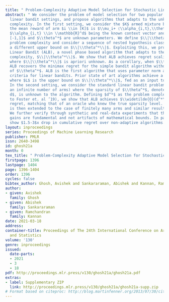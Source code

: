 ```yaml
---
title: " Problem-Complexity Adaptive Model Selection for Stochastic Linear Bandits "
abstract: " We consider the problem of model selection for two popular stochastic
  linear bandit settings, and propose algorithms that adapts to the unknown problem
  complexity. In the first setting, we consider the $K$ armed mixture bandits, where
  the mean reward of arm $i \\in [K]$ is $\\mu_i+ ⟨\\alpha_{i,t},\\theta^* ⟩$, with
  $\\alpha_{i,t} \\in \\mathbb{R}^d$ being the known context vector and $\\mu_i \\in
  [-1,1]$ and $\\theta^*$ are unknown parameters. We define $\\|\\theta^*\\|$ as the
  problem complexity and consider a sequence of nested hypothesis classes, each positing
  a different upper bound on $\\|\\theta^*\\|$. Exploiting this, we propose Adaptive
  Linear Bandit (ALB), a novel phase based algorithm that adapts to the true problem
  complexity, $\\|\\theta^*\\|$. We show that ALB achieves regret scaling of $\\widetilde{O}(\\|\\theta^*\\|\\sqrt{T})$,
  where $\\|\\theta^*\\|$ is apriori unknown. As a corollary, when $\\theta^*=0$,
  ALB recovers the minimax regret for the simple bandit algorithm without such knowledge
  of $\\theta^*$. ALB is the first algorithm that uses parameter norm as model section
  criteria for linear bandits. Prior state of art algorithms achieve a regret of $\\widetilde{O}(L\\sqrt{T})$,
  where $L$ is the upper bound on $\\|\\theta^*\\|$, fed as an input to the problem.
  In the second setting, we consider the standard linear bandit problem (with possibly
  an infinite number of arms) where the sparsity of $\\theta^*$, denoted by $d^* \\leq
  d$, is unknown to the algorithm. Defining $d^*$ as the problem complexity (similar
  to Foster et. al ’19), we show that ALB achieves $\\widetilde{O}(d^*\\sqrt{T})$
  regret, matching that of an oracle who knew the true sparsity level. This methodology
  is then extended to the case of finitely many arms and similar results are proven.
  We further verify through synthetic and real-data experiments that the performance
  gains are fundamental and not artifacts of mathematical bounds. In particular, we
  show $1.5-3$x drop in cumulative regret over non-adaptive algorithms. "
layout: inproceedings
series: Proceedings of Machine Learning Research
publisher: PMLR
issn: 2640-3498
id: ghosh21a
month: 0
tex_title: " Problem-Complexity Adaptive Model Selection for Stochastic Linear Bandits "
firstpage: 1396
lastpage: 1404
page: 1396-1404
order: 1396
cycles: false
bibtex_author: Ghosh, Avishek and Sankararaman, Abishek and Kannan, Ramchandran
author:
- given: Avishek
  family: Ghosh
- given: Abishek
  family: Sankararaman
- given: Ramchandran
  family: Kannan
date: 2021-03-18
address:
container-title: Proceedings of The 24th International Conference on Artificial Intelligence
  and Statistics
volume: '130'
genre: inproceedings
issued:
  date-parts:
  - 2021
  - 3
  - 18
pdf: http://proceedings.mlr.press/v130/ghosh21a/ghosh21a.pdf
extras:
- label: Supplementary ZIP
  link: http://proceedings.mlr.press/v130/ghosh21a/ghosh21a-supp.zip
# Format based on citeproc: http://blog.martinfenner.org/2013/07/30/citeproc-yaml-for-bibliographies/
---
```

